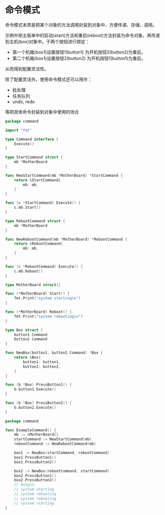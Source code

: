 # 命令模式

命令模式本质是把某个对象的方法调用封装到对象中，方便传递、存储、调用。

示例中把主板单中的启动\(start\)方法和重启\(reboot\)方法封装为命令对象，再传递到主机\(box\)对象中。于两个按钮进行绑定：

* 第一个机箱\(box1\)设置按钮1\(button1\) 为开机按钮2\(button2\)为重启。
* 第二个机箱\(box1\)设置按钮2\(button2\) 为开机按钮1\(button1\)为重启。

从而得到配置灵活性。

除了配置灵活外，使用命令模式还可以用作：

* 批处理
* 任务队列
* undo, redo

等把具体命令封装到对象中使用的场合

```go
package command

import "fmt"

type Command interface {
    Execute()
}

type StartCommand struct {
    mb *MotherBoard
}

func NewStartCommand(mb *MotherBoard) *StartCommand {
    return &StartCommand{
        mb: mb,
    }
}

func (c *StartCommand) Execute() {
    c.mb.Start()
}

type RebootCommand struct {
    mb *MotherBoard
}

func NewRebootCommand(mb *MotherBoard) *RebootCommand {
    return &RebootCommand{
        mb: mb,
    }
}

func (c *RebootCommand) Execute() {
    c.mb.Reboot()
}

type MotherBoard struct{}

func (*MotherBoard) Start() {
    fmt.Print("system starting\n")
}

func (*MotherBoard) Reboot() {
    fmt.Print("system rebooting\n")
}

type Box struct {
    button1 Command
    button2 Command
}

func NewBox(button1, button2 Command) *Box {
    return &Box{
        button1: button1,
        button2: button2,
    }
}

func (b *Box) PressButton1() {
    b.button1.Execute()
}

func (b *Box) PressButton2() {
    b.button2.Execute()
}
```

```go
package command

func ExampleCommand() {
    mb := &MotherBoard{}
    startCommand := NewStartCommand(mb)
    rebootCommand := NewRebootCommand(mb)

    box1 := NewBox(startCommand, rebootCommand)
    box1.PressButton1()
    box1.PressButton2()

    box2 := NewBox(rebootCommand, startCommand)
    box2.PressButton1()
    box2.PressButton2()
    // Output:
    // system starting
    // system rebooting
    // system rebooting
    // system starting
}

```

